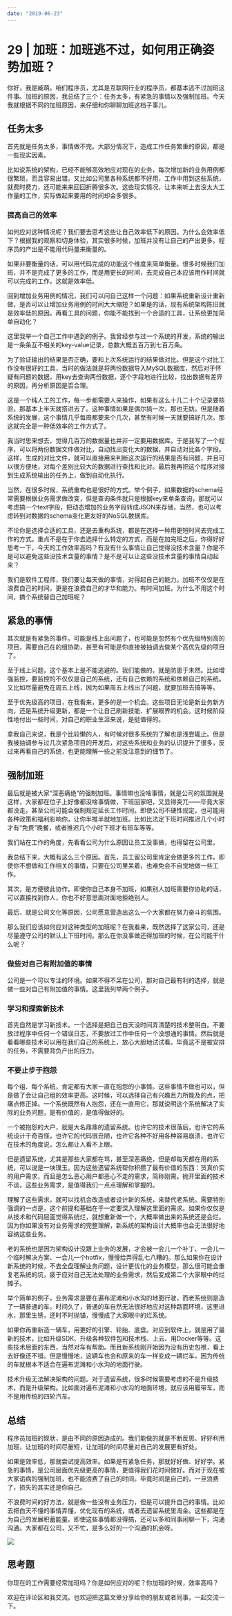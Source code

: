 ```yaml
---
date: "2019-06-23"
---  
```

      
# 29 | 加班：加班逃不过，如何用正确姿势加班？
你好，我是臧萌。咱们程序员，尤其是互联网行业的程序员，都基本逃不过加班这件事。加班的原因，我总结了三个：任务太多，有紧急的事情以及强制加班。今天我就根据不同的加班原因，来仔细和你聊聊加班这档子事儿。

## 任务太多

首先就是任务太多，事情做不完。大部分情况下，造成工作任务繁重的原因，都是一些现实因素。

比如说系统的架构，已经不能够高效地应对现在的业务，每次增加新的业务用例都很繁琐，而且容易出错。又比如公司里各种系统都不好用，工作中用到这些系统，就费时费力，还可能来来回回折腾很多次。这些现实情况，让本来听上去没太大工作量的工作，实际做起来要用的时间却会多很多。

### 提高自己的效率

如何应对这种情况呢？我们要去思考这些让自己效率低下的原因。为什么会效率低下？根据我的观察和切身体验，其实很多时候，加班并没有让自己的产出更多。程序员的产出是不能用代码量来衡量的。

如果非要衡量的话，可以用代码完成的功能这个维度来简单衡量。很多时候我们加班，并不是完成了更多的工作，而是用更长的时间，去完成自己本应该用作时间就可以完成的工作。这就是效率低。

回到增加业务用例的情况，我们可以问自己这样一个问题：如果系统重新设计重新做，是否可以让增加业务用例的时间大大缩短？如果是的话，现有系统架构陈旧就是效率低的原因。再看工具的问题，你能不能找到一个合适的工具，让系统更加简单自动化？

<!-- [[[read_end]]] -->

这里我举一个自己工作中遇到的例子。我曾经参与过一个系统的开发，系统的输出是一条条互不相关的key-value记录，总数大概五百万到七百万条。

为了验证输出的结果是否正确，要和上次系统运行的结果做对比。但是这个对比工作没有很好的工具，当时的做法就是将两份数据导入MySQL数据库，然后对于怀疑有问题的数据，用key去查询两份数据，逐个字段地进行比较，找出数据有差异的原因，再分析原因是否合理。

这是一个纯人工的工作，每一步都需要人来操作，如果有这么十几二十个记录要核验，那基本上半天就搭进去了。这种事情如果是偶尔搞一次，那也无妨。但是随着系统的发展，这个事情几乎每周都要来个几次，甚至有时候一天就要搞好几次。那这就完全是一种低效率的工作方式了。

我当时思来想去，觉得几百万的数据量也并非一定要用数据库。于是我写了一个程序，可以将两份数据文件做对比，自动找出变化大的数据，并自动对比各个字段。这样，生成的对比文件，就可以直接用来判断这次运行的结果是否有问题，并且可以很方便地，对每个差别比较大的数据进行查找和比对。最后我再把这个程序对接到生成系统输出的任务上，做到自动化执行。

当然，在很多时候，系统重构也是很好的方式。举个例子，如果数据的schema经常需要根据业务需求做改变，但是查询条件就只是根据key来单条查询，那就可以考虑搞一个text字段，把动态增加的业务字段转成JSON来存储，当然，也可以考虑转到对数据的schema变化更友好的NoSQL数据库。

不论你是选择合适的工具，还是去重构系统，都是在选择一种用更短时间去完成工作的方式。重点不是在于你去选择什么特定的方式，而是在加完班之后，你得好好思考一下，今天的工作效率高吗？有没有什么事情让自己觉得没技术含量？你是不是可以避免这些没技术含量的事情？是不是可以让这些没技术含量的事情自动起来？

我们是软件工程师，我们要让每天做的事情，对得起自己的能力。加班不仅仅是在浪费自己的时间，更是在浪费自己的才华和能力。有时间加班，为什么不用这个时间，搞个系统替自己加班呢？

## 紧急的事情

其次就是有紧急的事件。可能是线上出问题了，也可能是忽然有个优先级特别高的项目，需要自己在的组协助，甚至有可能是你直接被抽调去做某个高优先级的项目了。

至于线上问题，这个基本上是不能逃避的。我们能做的，就是防患于未然。比如增强监控，要监控的不仅仅是自己的系统，还有自己依赖的系统和依赖自己的系统。又比如尽量避免在周五上线，因为如果周五上线出了问题，就要加班去搞等等。

至于优先级高的项目，在我看来，更多的是一个机会。这些项目无论是新业务新方向，还是系统升级更新，都是一个让自己刷新技能、扩展眼界的机会。这时候阶段性地付出一些时间，对自己的职业生涯来说，是挺值得的。

拿我自己来说，我是个比较懒的人，有时候对很多系统的了解也是浅尝辄止。但是我被抽调参与过几次紧急项目的开发后，对这些系统和业务的认识提升了很多，反过来再看自己的系统，也更能理解一些之前没注意到的细节了。

## 强制加班

最后就是被大家“深恶痛绝”的强制加班。事情嘛也没啥事情，就是公司的氛围就是这样，大家都在位子上好像都没啥事情做，下班回家吧，又显得突兀——毕竟大家都没走。甚至公司可能会强制规定延长工作时间。即使公司不硬性规定，也可能用各种政策和福利影响你，让你半推半就地加班。比如比法定下班时间推迟几个小时才有“免费”晚餐，或者推迟几个小时下班才有班车等等。

我们站在工作的角度，先看看公司为什么原因让员工没事做，也得留在公司里。

我总结下来，大概有这么三个原因。首先，员工留公司里肯定会做更多的工作。即使你不想做和工作相关的事情，只要在公司里呆着，也难免会不自觉地做一些工作。

其次，是方便彼此协作。即使你自己本身不加班，如果别人加班需要你协助的话，可以直接找到你人，你也不好意思面对面地拒绝别人。

最后，就是公司文化等原因，公司愿意营造出这么一个大家都在努力奋斗的氛围。

那么我们应该如何应对这种类型的加班呢？在我看来，既然选择了这家公司，还是尽量遵守公司的默认上下班时间。那么在你没事做还得加班的时候，在公司能干什么呢？

### 做些对自己有附加值的事情

公司是一个可以专注的环境。如果不得不呆在公司，那对自己最有利的选择，就是做一些对自己有附加值的事情。这里我列举两个例子。

### 学习和探索新技术

首先自然是学习新技术。一个选择是把自己白天没时间弄清楚的技术整明白。不要放过程序中任何一个错误日志，不要放过工作中任何一个没想通的事情。然后就是看看哪些技术可以用在我们自己的系统上，放心大胆地试试看。毕竟这不是被安排的任务，不需要背负产出的压力。

### 不要止步于抱怨

每个组、每个系统，肯定都有大家一直在抱怨的小事情。这些事情不做也可以，但是做了会让自己组的效率更高。这时候，可以选择自己有兴趣且力所能及的点，把痛点修正掉。一个系统既然有人抱怨，还在一直用它，那就说明这个系统解决了实际的业务问题，是有价值的，是值得做好的。

一个被抱怨的大户，就是大名鼎鼎的遗留系统。也许它的技术很落后，也许它的系统设计千奇百怪，也许它的代码很丑陋，也许它各种不好用各种容易崩溃，也许它在技术的角度说，怎么都让人看不上眼。

但是遗留系统，尤其是那些大家都在骂，甚至深恶痛绝，但是却每天都在用的系统，可以说是一块璞玉。因为这些遗留系统帮你积攒了最有价值的东西：货真价实的用户需求，而且是怎么恶心用户都恶心不走的需求，简称刚需。抛开里面的技术不谈，这些业务需求，是值得我们一点点理解和掌握的。

理解了这些需求，就可以找机会改造或者设计新的系统，来替代老系统。需要特别强调的一点是，这个前提和基础在于一定要深入理解这里面的需求。如果你仅仅是从技术和代码层面觉得系统烂，就想重新做一个，大概率做出来的系统还是会烂。因为你如果没有对业务需求的完整理解，新系统的架构设计大概率也会无法很好地容纳这些业务。

老的系统也是因为架构设计没跟上业务的发展，才会被一会儿一个补丁、一会儿一个临时解决方案、一会儿一个hotfix，慢慢给弄得乱七八糟的。那么如果你在设计新系统的时候，不去全盘理解业务问题，设计更优化的业务模型，那么很可能会重复老系统的坑，疲于应对自己无法处理的业务需求，然后变成第二个大家眼中的烂摊子。

举个简单的例子，业务需求是要在遍布泥滩和小水沟的地面行驶，而老系统则是造了一辆普通的车。时间久了，普通的车自然无法很好地应对这种路面环境，这里进水，那里生锈，还时不时抛锚，慢慢成了大家眼中的烂系统。

如果你再重新造一辆车，用更好的引擎、轮胎、底盘。对应到软件上，就是用了最新的技术，比如升级SDK、升级各种软件包和技术栈、上云、用Docker等等。这些技术层面的东西，当然对车有帮助。而且新系统刚开始因为没有历史包袱，看上去好像还不错。但是慢慢地，这辆车也会和原来的车一样变成一辆烂车，因为传统的车就根本不适合在遍布泥滩和小水沟的地面行驶。

技术升级无法解决架构的问题。对于遗留系统，很多时候需要考虑的不是升级技术，而是升级架构。比如面对遍布泥滩和小水沟的地面环境，就应该用履带车，而不是用传统的四轮汽车。

## 总结

程序员加班的现状，是由不同的原因造成的。我们能做的就是不断反思、好好利用加班，让加班的时间尽量短，让加班的时间尽量对自己的发展更有好处。

如果是效率低，那就尝试提高效率。如果是有紧急任务，那就好好做、好好学。紧急的事情，是公司层面优先级更高的事情，更值得我们花时间做好。而对于现在被大家诟病的强制加班，也不能浪费了自己的时间。毕竟时间是自己的，一旦浪费了，损失的其实还是你自己。

不浪费时间的好方法，就是做一些没有业务压力，但是可以提升自己的事情。比如去把白天不懂的事情弄懂，优化现有的系统，或者去遗留系统里淘金。这些都是在为自己的发展积蓄能量。即使这些事情都没得搞，还可以多和同事闲聊一下，沟通沟通。大家都在公司，又不忙，是多么好的一个沟通的机会呀。

![](./httpsstatic001geekbangorgresourceimageac9dac981098d5d6d6ea224acc9ca1c3c99d.png)

## 思考题

你现在的工作需要经常加班吗？你是如何应对的呢？你加班的时候，效率高吗？

欢迎在评论区和我交流。也欢迎把这篇文章分享给你的朋友或者同事，一起交流一下。